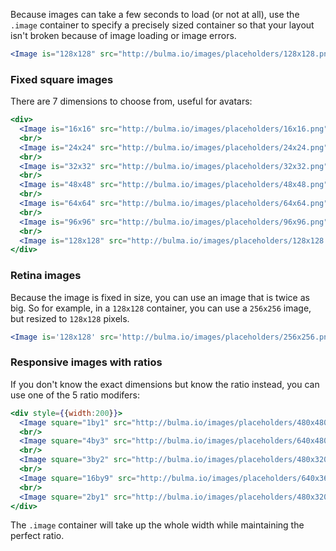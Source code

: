 
Because images can take a few seconds to load (or not at all), use the `.image` container to specify a precisely sized container so that your layout isn't broken because of image loading or image errors.

```jsx
<Image is="128x128" src="http://bulma.io/images/placeholders/128x128.png" />
```

### Fixed square images

There are 7 dimensions to choose from, useful for avatars:

```jsx
<div>
  <Image is="16x16" src="http://bulma.io/images/placeholders/16x16.png" />
  <br/>
  <Image is="24x24" src="http://bulma.io/images/placeholders/24x24.png" />
  <br/>
  <Image is="32x32" src="http://bulma.io/images/placeholders/32x32.png" />
  <br/>
  <Image is="48x48" src="http://bulma.io/images/placeholders/48x48.png" />
  <br/>
  <Image is="64x64" src="http://bulma.io/images/placeholders/64x64.png" />
  <br/>
  <Image is="96x96" src="http://bulma.io/images/placeholders/96x96.png" />
  <br/>
  <Image is="128x128" src="http://bulma.io/images/placeholders/128x128.png" />
</div>
```

### Retina images

Because the image is fixed in size, you can use an image that is twice as big. So for example, in a `128x128` container, you can use a `256x256` image, but resized to `128x128` pixels.

```jsx
<Image is='128x128' src='http://bulma.io/images/placeholders/256x256.png' />
```

### Responsive images with ratios

If you don't know the exact dimensions but know the ratio instead, you can use one of the 5 ratio modifers:

```jsx
<div style={{width:200}}>
  <Image square="1by1" src="http://bulma.io/images/placeholders/480x480.png" />
  <br/>
  <Image square="4by3" src="http://bulma.io/images/placeholders/640x480.png" />
  <br/>
  <Image square="3by2" src="http://bulma.io/images/placeholders/480x320.png" />
  <br/>
  <Image square="16by9" src="http://bulma.io/images/placeholders/640x360.png" />
  <br/>
  <Image square="2by1" src="http://bulma.io/images/placeholders/480x320.png" />
</div>
```

The `.image` container will take up the whole width while maintaining the perfect ratio.
